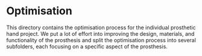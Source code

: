 # Optimisation
This directory contains the optimisation process for the individual prosthetic hand project. We put a lot of effort into improving the design, materials, and functionality of the prosthesis and split the optimisation process into several subfolders, each focusing on a specific aspect of the prosthesis.